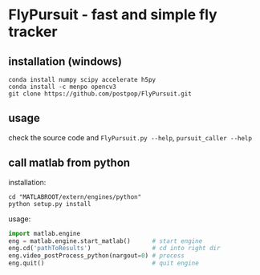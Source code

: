 # FlyPursuit - fast and simple fly tracker
## installation (windows)
```
conda install numpy scipy accelerate h5py
conda install -c menpo opencv3
git clone https://github.com/postpop/FlyPursuit.git
```

## usage
check the source code and `FlyPursuit.py --help`, `pursuit_caller --help`

## call matlab from python
installation:
```
cd "MATLABROOT/extern/engines/python"
python setup.py install
```
usage:
```python
import matlab.engine
eng = matlab.engine.start_matlab()      # start engine
eng.cd('pathToResults')                 # cd into right dir
eng.video_postProcess_python(nargout=0) # process
eng.quit()                              # quit engine
```
